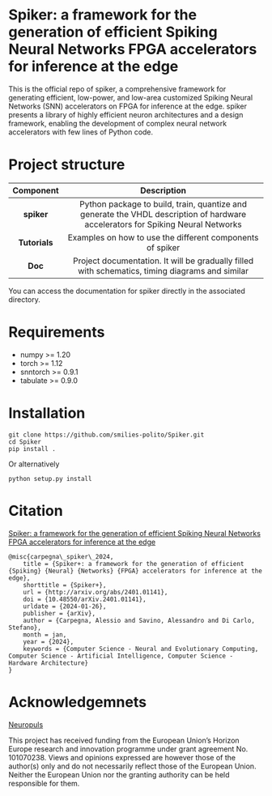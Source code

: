 # Spiker: a framework for the generation of efficient Spiking Neural Networks FPGA accelerators for inference at the edge
This is the official repo of spiker, a comprehensive framework for generating efficient, low-power, and low-area customized Spiking Neural Networks (SNN) accelerators on FPGA for inference at the edge. spiker presents a library of highly efficient neuron architectures and a design framework, enabling the development of complex neural network accelerators with few lines of Python code. 


# Project structure
|	Component		|															Description																|
|:-----------------:|:---------------------------------------------------------------------------------------------------------------------------------:|
|	**spiker**		|	Python package to build, train, quantize and generate the VHDL description of hardware accelerators for Spiking Neural Networks	|
|	**Tutorials**	|									Examples on how to use the different components of spiker										|
|	**Doc**			|				Project documentation. It will be gradually filled with schematics, timing diagrams and similar						|

You can access the documentation for spiker directly in the associated directory.

# Requirements

- numpy >= 1.20
- torch >= 1.12
- snntorch >= 0.9.1
- tabulate >= 0.9.0

# Installation

    git clone https://github.com/smilies-polito/Spiker.git
    cd Spiker
	pip install .

Or alternatively

	python setup.py install

# Citation
[Spiker: a framework for the generation of efficient Spiking Neural Networks FPGA accelerators for inference at the edge](https://arxiv.org/abs/2401.01141)

    @misc{carpegna\_spiker\_2024,
    	title = {Spiker+: a framework for the generation of efficient {Spiking} {Neural} {Networks} {FPGA} accelerators for inference at the edge},  
    	shorttitle = {Spiker+},  
    	url = {http://arxiv.org/abs/2401.01141},  
    	doi = {10.48550/arXiv.2401.01141},  
    	urldate = {2024-01-26},  
    	publisher = {arXiv},  
    	author = {Carpegna, Alessio and Savino, Alessandro and Di Carlo, Stefano},  
    	month = jan,  
    	year = {2024},  
    	keywords = {Computer Science - Neural and Evolutionary Computing, Computer Science - Artificial Intelligence, Computer Science - Hardware Architecture}   
    }

# Acknowledgemnets

[Neuropuls](https://neuropuls.eu/)

This project has received funding from the European Union’s Horizon Europe research and innovation programme under grant agreement No. 101070238. Views and opinions expressed are however those of the author(s) only and do not necessarily reflect those of the European Union. Neither the European Union nor the granting authority can be held responsible for them.
